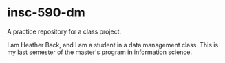 # insc-590-dm
A practice repository for a class project.

I am Heather Back, and I am a student in a data management class.
This is my last semester of the master's program in information science.
